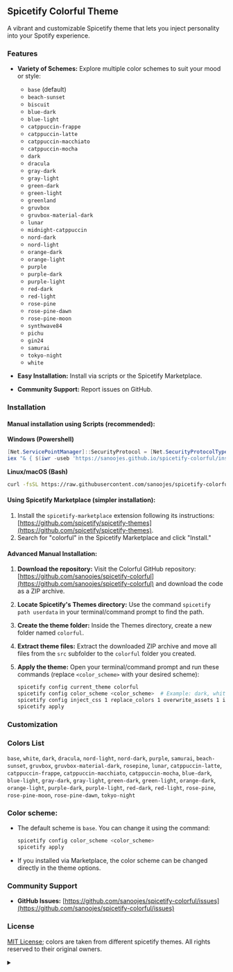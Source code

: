 ## Spicetify Colorful Theme

A vibrant and customizable Spicetify theme that lets you inject personality into your Spotify experience.

### Features

- **Variety of Schemes:** Explore multiple color schemes to suit your mood or style:

  - `base` (default)
  - `beach-sunset`
  - `biscuit`
  - `blue-dark`
  - `blue-light`
  - `catppuccin-frappe`
  - `catppuccin-latte`
  - `catppuccin-macchiato`
  - `catppuccin-mocha`
  - `dark`
  - `dracula`
  - `gray-dark`
  - `gray-light`
  - `green-dark`
  - `green-light`
  - `greenland`
  - `gruvbox`
  - `gruvbox-material-dark`
  - `lunar`
  - `midnight-catppuccin`
  - `nord-dark`
  - `nord-light`
  - `orange-dark`
  - `orange-light`
  - `purple`
  - `purple-dark`
  - `purple-light`
  - `red-dark`
  - `red-light`
  - `rose-pine`
  - `rose-pine-dawn`
  - `rose-pine-moon`
  - `synthwave84`
  - `pichu`
  - `gin24`
  - `samurai`
  - `tokyo-night`
  - `white`

- **Easy Installation:** Install via scripts or the Spicetify Marketplace.
- **Community Support:** Report issues on GitHub.

### Installation

#### Manual installation using Scripts (recommended):

**Windows (Powershell)**

```powershell
[Net.ServicePointManager]::SecurityProtocol = [Net.SecurityProtocolType]::Tls12
iex "& { $(iwr -useb 'https://sanoojes.github.io/spicetify-colorful/install/install.ps1') }"
```

**Linux/macOS (Bash)**

```bash
curl -fsSL https://raw.githubusercontent.com/sanoojes/spicetify-colorful/main/install/install.sh | sh
```

#### Using Spicetify Marketplace (simpler installation):

1. Install the `spicetify-marketplace` extension following its instructions: [https://github.com/spicetify/spicetify-themes](https://github.com/spicetify/spicetify-themes).
2. Search for "colorful" in the Spicetify Marketplace and click "Install."

#### Advanced Manual Installation:

1. **Download the repository:** Visit the Colorful GitHub repository: [https://github.com/sanoojes/spicetify-colorful](https://github.com/sanoojes/spicetify-colorful) and download the code as a ZIP archive.
2. **Locate Spicetify's Themes directory:** Use the command `spicetify path userdata` in your terminal/command prompt to find the path.
3. **Create the theme folder:** Inside the Themes directory, create a new folder named `colorful`.
4. **Extract theme files:** Extract the downloaded ZIP archive and move all files from the `src` subfolder to the `colorful` folder you created.
5. **Apply the theme:** Open your terminal/command prompt and run these commands (replace `<color_scheme>` with your desired scheme):

   ```bash
   spicetify config current_theme colorful
   spicetify config color_scheme <color_scheme>  # Example: dark, white, etc.
   spicetify config inject_css 1 replace_colors 1 overwrite_assets 1 inject_theme_js 1
   spicetify apply
   ```

### Customization

### Colors List

`base`, `white`, `dark`, `dracula`, `nord-light`, `nord-dark`, `purple`, `samurai`, `beach-sunset`, `gruvbox`, `gruvbox-material-dark`, `rosepine`, `lunar`, `catppuccin-latte`, `catppuccin-frappe`, `catppuccin-macchiato`, `catppuccin-mocha`, `blue-dark`, `blue-light`, `gray-dark`, `gray-light`, `green-dark`, `green-light`, `orange-dark`, `orange-light`, `purple-dark`, `purple-light`, `red-dark`, `red-light`, `rose-pine`, `rose-pine-moon`, `rose-pine-dawn`, `tokyo-night`

### Color scheme:

- The default scheme is `base`. You can change it using the command:

  ```bash
  spicetify config color_scheme <color_scheme>
  spicetify apply
  ```

- If you installed via Marketplace, the color scheme can be changed directly in the theme options.

### Community Support

- **GitHub Issues:** [https://github.com/sanoojes/spicetify-colorful/issues](https://github.com/sanoojes/spicetify-colorful/issues)

### License

[MIT License](LICENSE); colors are taken from different spicetify themes. All rights reserved to their original owners.

<details> 
  <summary></summary> 
  Readme is ai generated
</details>

